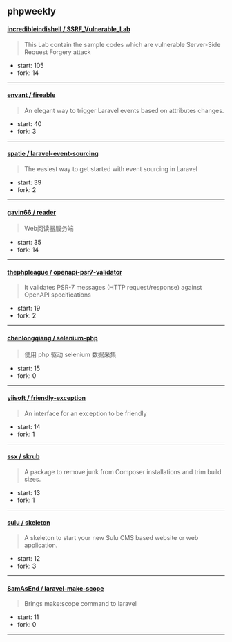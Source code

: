 ## phpweekly

#### [incredibleindishell / SSRF_Vulnerable_Lab](https://github.com/incredibleindishell/SSRF_Vulnerable_Lab)

> This Lab contain the sample codes which are vulnerable Server-Side Request Forgery attack

+ start: 105
+ fork: 14

----


#### [envant / fireable](https://github.com/envant/fireable)

> An elegant way to trigger Laravel events based on attributes changes.

+ start: 40
+ fork: 3

----


#### [spatie / laravel-event-sourcing](https://github.com/spatie/laravel-event-sourcing)

> The easiest way to get started with event sourcing in Laravel

+ start: 39
+ fork: 2

----


#### [gavin66 / reader](https://github.com/gavin66/reader)

> Web阅读器服务端

+ start: 35
+ fork: 14

----


#### [thephpleague / openapi-psr7-validator](https://github.com/thephpleague/openapi-psr7-validator)

> It validates PSR-7 messages (HTTP request/response) against OpenAPI specifications

+ start: 19
+ fork: 2

----


#### [chenlongqiang / selenium-php](https://github.com/chenlongqiang/selenium-php)

> 使用 php 驱动 selenium 数据采集

+ start: 15
+ fork: 0

----


#### [yiisoft / friendly-exception](https://github.com/yiisoft/friendly-exception)

> An interface for an exception to be friendly

+ start: 14
+ fork: 1

----


#### [ssx / skrub](https://github.com/ssx/skrub)

> A package to remove junk from Composer installations and trim build sizes.

+ start: 13
+ fork: 1

----


#### [sulu / skeleton](https://github.com/sulu/skeleton)

> A skeleton to start your new Sulu CMS based website or web application.

+ start: 12
+ fork: 3

----


#### [SamAsEnd / laravel-make-scope](https://github.com/SamAsEnd/laravel-make-scope)

> Brings make:scope command to laravel

+ start: 11
+ fork: 0

----

